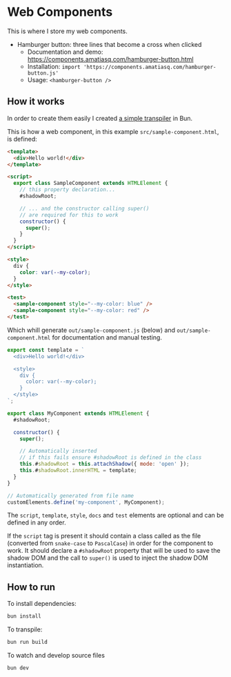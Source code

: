 # Web Components

This is where I store my web components.

- Hamburger button: three lines that become a cross when clicked
  - Documentation and demo: https://components.amatiasq.com/hamburger-button.html
  - Installation: `import 'https://components.amatiasq.com/hamburger-button.js'`
  - Usage: `<hamburger-button />`

## How it works

In order to create them easily I created [a simple transpiler](./scripts/convert-to-js.ts) in Bun.

This is how a web component, in this example `src/sample-component.html`, is defined:

```html
<template>
  <div>Hello world!</div>
</template>

<script>
  export class SampleComponent extends HTMLElement {
    // this property declaration...
    #shadowRoot;

    // ... and the constructor calling super()
    // are required for this to work
    constructor() {
      super();
    }
  }
</script>

<style>
  div {
    color: var(--my-color);
  }
</style>

<test>
  <sample-component style="--my-color: blue" />
  <sample-component style="--my-color: red" />
</test>
```

Which whill generate `out/sample-component.js` (below) and `out/sample-component.html` for documentation and manual testing.

```js
export const template = `
  <div>Hello world!</div>

  <style>
    div {
      color: var(--my-color);
    }
  </style>
`;

export class MyComponent extends HTMLElement {
  #shadowRoot;

  constructor() {
    super();

    // Automatically inserted
    // if this fails ensure #shadowRoot is defined in the class
    this.#shadowRoot = this.attachShadow({ mode: 'open' });
    this.#shadowRoot.innerHTML = template;
  }
}

// Automatically generated from file name
customElements.define('my-component', MyComponent);
```

The `script`, `template`, `style`, `docs` and `test` elements are optional and can be defined in any order.

If the `script` tag is present it should contain a class called as the file (converted from `snake-case` to `PascalCase`) in order for the component to work.
It should declare a `#shadowRoot` property that will be used to save the shadow DOM and the call to `super()` is used to inject the shadow DOM instantiation.

## How to run

To install dependencies:

```bash
bun install
```

To transpile:

```bash
bun run build
```

To watch and develop source files

```bash
bun dev
```
